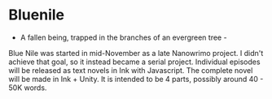 # Bluenile

- A fallen being, trapped in the branches of an evergreen tree - 


Blue Nile was started in mid-November as a late Nanowrimo project. I didn't achieve that goal, so it instead became a serial project. Individual episodes will be released as text novels in Ink with Javascript. The complete novel will be made in Ink + Unity. It is intended to be 4 parts, possibly around 40 - 50K words.

